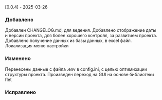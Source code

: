 [0.0.4] - 2025-03-26

### Добавлено

Добавлен CHANGELOG.md, для ведения.
Добавлено отображение даты и версии проекта, для более хорошего контроля, за развитием проекта.
Добавлено получение данных из базы данных, в excel файл.
Локализация меню настройки

### Изменено

Перенесены данные с файла .env в config.ini, с целью оптимизации структуры проекта.
Произведен переход на GUI на основе библиотеки flet

### Исправлено
